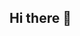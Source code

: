 ## Hi there 👋

<!--
**Sonam-Parmar/sonam-parmar** is a ✨ _special_ ✨ repository because its `README.md` (this file) appears on your GitHub profile.
Author - Sonam Parmar

